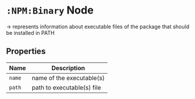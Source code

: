 # `:NPM:Binary` Node  
  
-> represents information about executable files of the package that should be installed in PATH
  
  
## Properties  
  
| Name   | Description                |
| ------ | -------------------------- |
| `name` | name of the executable(s)  |
| `path` | path to executable(s) file |
